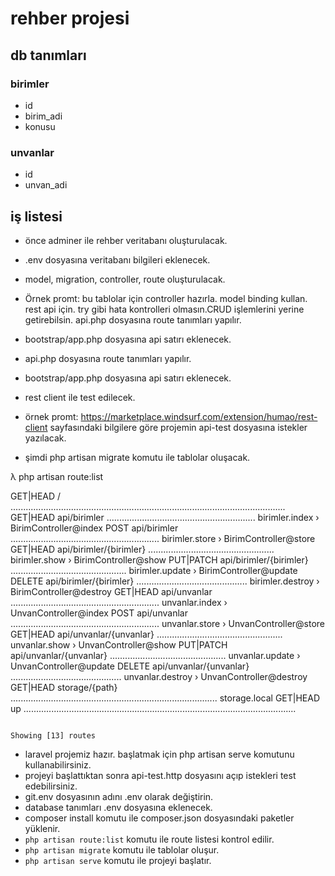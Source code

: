 # rehber projesi

## db tanımları

### birimler
- id 
- birim_adi
- konusu

### unvanlar
- id
- unvan_adi

## iş listesi

- önce adminer ile rehber veritabanı oluşturulacak.
- .env dosyasına veritabanı bilgileri eklenecek.
- model, migration, controller, route oluşturulacak.
- Örnek promt: bu tablolar için controller hazırla. model binding kullan. rest api için. try gibi hata kontrolleri olmasın.CRUD işlemlerini yerine getirebilsin. api.php dosyasına route tanımları yapılır.  
- bootstrap/app.php dosyasına api satırı eklenecek.
- api.php dosyasına route tanımları yapılır.  
- bootstrap/app.php dosyasına api satırı eklenecek.
- rest client ile test edilecek.
- örnek promt: https://marketplace.windsurf.com/extension/humao/rest-client sayfasındaki bilgilere göre projemin api-test dosyasına istekler yazılacak. 

- şimdi php artisan migrate komutu ile tablolar oluşacak.

λ php artisan route:list

  GET|HEAD        / .............................................................................................................
  GET|HEAD        api/birimler ........................................................... birimler.index › BirimController@index
  POST            api/birimler ........................................................... birimler.store › BirimController@store
  GET|HEAD        api/birimler/{birimler} .................................................. birimler.show › BirimController@show
  PUT|PATCH       api/birimler/{birimler} .............................................. birimler.update › BirimController@update
  DELETE          api/birimler/{birimler} ............................................ birimler.destroy › BirimController@destroy
  GET|HEAD        api/unvanlar ........................................................... unvanlar.index › UnvanController@index
  POST            api/unvanlar ........................................................... unvanlar.store › UnvanController@store
  GET|HEAD        api/unvanlar/{unvanlar} .................................................. unvanlar.show › UnvanController@show
  PUT|PATCH       api/unvanlar/{unvanlar} .............................................. unvanlar.update › UnvanController@update
  DELETE          api/unvanlar/{unvanlar} ............................................ unvanlar.destroy › UnvanController@destroy
  GET|HEAD        storage/{path} .................................................................................. storage.local
  GET|HEAD        up ............................................................................................................

                                                                                                              Showing [13] routes

- laravel projemiz hazır. başlatmak için php artisan serve komutunu kullanabilirsiniz.
- projeyi başlattıktan sonra api-test.http dosyasını açıp istekleri test edebilirsiniz.  
- git.env dosyasının adını .env olarak değiştirin.
- database tanımları .env dosyasına eklenecek.
- composer install komutu ile composer.json dosyasındaki paketler yüklenir. 
- ``php artisan route:list`` komutu ile route listesi kontrol edilir.   
- ``php artisan migrate`` komutu ile tablolar oluşur. 
- ``php artisan serve`` komutu ile projeyi başlatır. 